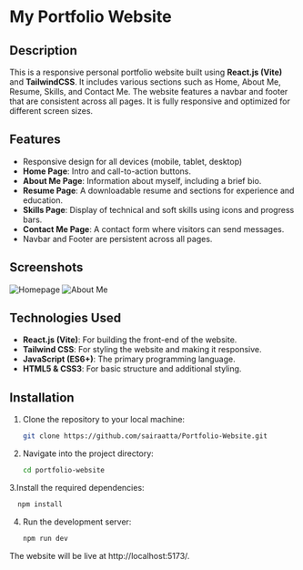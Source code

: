 # My Portfolio Website


## Description
This is a responsive personal portfolio website built using **React.js (Vite)** and **TailwindCSS**. It includes various sections such as Home, About Me, Resume, Skills, and Contact Me. The website features a navbar and footer that are consistent across all pages. It is fully responsive and optimized for different screen sizes.

## Features
- Responsive design for all devices (mobile, tablet, desktop)
- **Home Page**: Intro and call-to-action buttons.
- **About Me Page**: Information about myself, including a brief bio.
- **Resume Page**: A downloadable resume and sections for experience and education.
- **Skills Page**: Display of technical and soft skills using icons and progress bars.
- **Contact Me Page**: A contact form where visitors can send messages.
- Navbar and Footer are persistent across all pages.


## Screenshots
![Homepage](C:\Users\PMLS\Desktop\SkillSets\FrontendProjects\Homepage.png)
![About Me](C:\Users\PMLS\Desktop\SkillSets\FrontendProjects\AboutMe.png)


## Technologies Used
- **React.js (Vite)**: For building the front-end of the website.
- **Tailwind CSS**: For styling the website and making it responsive.
- **JavaScript (ES6+)**: The primary programming language.
- **HTML5 & CSS3**: For basic structure and additional styling.

## Installation

1. Clone the repository to your local machine:
   ```bash
   git clone https://github.com/sairaatta/Portfolio-Website.git
2. Navigate into the project directory:
   ```bash
   cd portfolio-website
3.Install the required dependencies:
  ```bash
    npm install
  ```
4. Run the development server:
   ```bash
   npm run dev
The website will be live at http://localhost:5173/.







